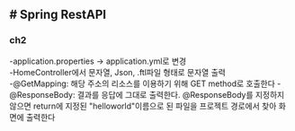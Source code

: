 <h2># Spring RestAPI</h2>

<h3>ch2</h3>
-application.properties -> application.yml로 변경</br>
-HomeController에서 문자열, Json, .ftl파일 형태로 문자열 출력</br>
-@GetMapping: 해당 주소의 리소스를 이용하기 위해 GET method로 호출한다
-@ResponseBody: 결과를 응답에 그대로 출력한다. @ResponseBody를 지정하지 않으면 return에 지정된 "helloworld"이름으로 된 파일을 프로젝트 경로에서 찾아 화면에 출력한다</br>













